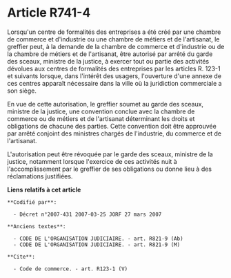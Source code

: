 # Article R741-4

Lorsqu'un centre de formalités des entreprises a été créé par une chambre de commerce et d'industrie ou une chambre de
métiers et de l'artisanat, le greffier peut, à la demande de la chambre de commerce et d'industrie ou de la chambre de
métiers et de l'artisanat, être autorisé par arrêté du garde des sceaux, ministre de la justice, à exercer tout ou partie des
activités dévolues aux centres de formalités des entreprises par les articles R. 123-1 et suivants lorsque, dans l'intérêt
des usagers, l'ouverture d'une annexe de ces centres apparaît nécessaire dans la ville où la juridiction commerciale a son
siège.

En vue de cette autorisation, le greffier soumet au garde des sceaux, ministre de la justice, une convention conclue avec la
chambre de commerce ou de métiers et de l'artisanat déterminant les droits et obligations de chacune des parties. Cette
convention doit être approuvée par arrêté conjoint des ministres chargés de l'industrie, du commerce et de l'artisanat.

L'autorisation peut être révoquée par le garde des sceaux, ministre de la justice, notamment lorsque l'exercice de ces
activités nuit à l'accomplissement par le greffier de ses obligations ou donne lieu à des réclamations justifiées.

**Liens relatifs à cet article**

	**Codifié par**:

	  - Décret n°2007-431 2007-03-25 JORF 27 mars 2007

	**Anciens textes**:

	  - CODE DE L'ORGANISATION JUDICIAIRE. - art. R821-9 (Ab)
	  - CODE DE L'ORGANISATION JUDICIAIRE. - art. R821-9 (M)

	**Cite**:

	  - Code de commerce. - art. R123-1 (V)
